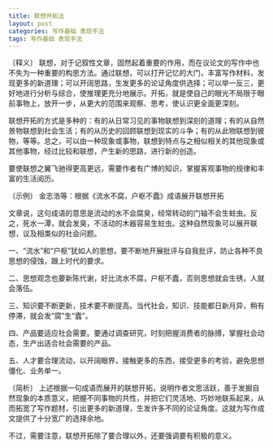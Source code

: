 ```yaml
---
title: 联想开拓法
layout: post
categories: 写作基础 表现手法
tags: 写作基础 表现手法
---
```


〔释义〕 联想，对于记叙性文章，固然起着重要的作用，而在议论文的写作中也不失为一种重要的构思方法。通过联想，可以打开记忆的大门，丰富写作材料，发现更多的新道理；可以开阔思路，生发更多的论证角度供选择；可以举一反三，更好地进行分析与综合，使推理更充分地展示。开拓，就是使自己的眼光不局限于眼前事物上，放开一步，从更大的范围来观察、思考，使认识更全面更深刻。

联想开拓的方式是多种的：有的从日常习见的事物联想到深刻的道理；有的从自然景物联想到社会生活；有的从历史的回顾联想到现实的斗争；有的从此物联想到彼物，等等。总之，可以由一种现象或事物，联想到特点与之相似相关的其他现象或其他事物，经过比较和联想，产生新的思路，进行新的创造。

要使联想之翼飞驰得更高更远，需要作者有广博的知识，掌握客观事物的规律和丰富的生活阅历。

〔示例〕 金志浩等：根据《流水不腐，户枢不蠹》成语展开联想开拓

文章说，这句成语的意思是流动的水不会腐臭，经常转动的门轴不会生蛀虫。反之，死水一潭，就会发臭，不活动的木器容易生蛀虫。这种自然现象可以展开联想，议及相类似的社会问题。

一、“流水”和“户枢”犹如人的思想，要不断地开展批评与自我批评，防止各种不良思想的侵蚀，跟上时代的要求。

二、思想观念也要新陈代谢，好比流水不腐，户枢不蠹，否则思想就会生锈，人就会落伍。

三、知识要不断更新，技术要不断提高。当代社会，知识、技能都日新月异，稍有停滞，就会发“腐”生“蠹”。

四、产品要适应社会需要。要通过调查研究，时刻把握消费者的脉搏，掌握社会动态，生产出适合社会需要的产品。

五、人才要合理流动，以开阔眼界，接触更多的东西，接受更多的考验，避免思想僵化、业务单一。

〔简析〕 上述根据一句成语而展开的联想开拓，说明作者文思活跃，善于发掘自然现象的本质意义，把握不同事物的共性，并把它们灵活地、巧妙地联系起来，从而拓宽了写作题材，引出更多的新道理，生发许多不同的论证角度。这就为写作成文提供了十分宽广的选择余地。

不过，需要注意，联想开拓除了要合理以外，还要强调要有积极的意义。 